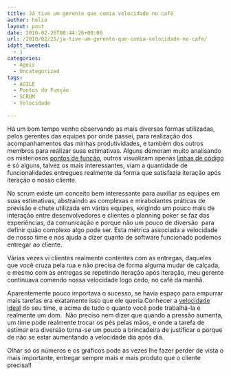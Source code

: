 ```yaml
---
title: Já tive um gerente que comia velocidade no café
author: helio
layout: post
date: 2010-02-26T00:44:26+00:00
url: /2010/02/25/ja-tive-um-gerente-que-comia-velocidade-no-cafe/
idptt_tweeted:
  - 1
categories:
  - Ageis
  - Uncategorized
tags:
  - AGILE
  - Pontos de Função
  - SCRUM
  - Velocidade

---
```

Há um bom tempo venho observando as mais diversas formas utilizadas, pelos gerentes das equipes por onde passei, para realização dos acompanhamentos das minhas produtividades, e também dos outros membros para realizar suas estimativas. Alguns demoram muito analisando os misteriosos <a title="Pontos por função" href="http://en.wikipedia.org/wiki/Function_point" target="_blank">pontos de função</a>, outros visualizam apenas <a title="Linhas de Código" href="http://en.wikipedia.org/wiki/Source_lines_of_code" target="_blank">linhas de código</a> e só alguns, talvez os mais interessantes, viam a quantidade de funcionalidades entregues realmente da forma que satisfazia iteração após iteração o nosso cliente.

No scrum existe um conceito bem interessante para auxiliar as equipes em suas estimativas, abstraindo as complexas e mirabolantes práticas de previsão e chute utilizada em várias equipes, exigindo um pouco mais de interação entre desenvolvedores e clientes o planning poker se faz das experiências, da comunicação e porque não um pouco de diversão  para definir quão complexo algo pode ser. Esta métrica associada a velocidade de nosso time e nos ajuda a dizer quanto de software funcionado podemos entregar ao cliente.

Várias vezes ví clientes realmente contentes com as entregas, daqueles que você cruza pela rua e não precisa de forma alguma mudar de calçada, e mesmo com as entregas se repetindo iteração após iteração, meu gerente continuava comendo nossa velocidade logo cedo, no café da manhã.

Aparentemente pouco importava o sucesso, se havia espaço para empurrar mais tarefas era exatamente isso que ele queria.Conhecer a <a title="Good Velocity" href="http://www.infoq.com/news/2009/05/Good-Velocity" target="_blank">velocidade ideal</a> do seu time, e acima de tudo o quanto você pode trabalhá-la é realmente um dom.  Não preciso nem dizer que quando a pressão aumenta, um time pode realmente trocar os pés pelas mãos, e onde a tarefa de estimar era diversão torna-se um pouco a brincadeira de justificar o porque de não se estar aumentando a velocidade dia após dia.

Olhar só os números e os gráficos pode as vezes lhe fazer perder de vista o mais importante, entregar sempre mais e mais produto que o cliente precisa!!